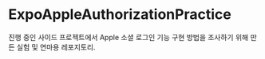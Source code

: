 # ExpoAppleAuthorizationPractice

진행 중인 사이드 프로젝트에서 Apple 소셜 로그인 기능 구현 방법을 조사하기 위해 만든 실험 및 연마용 레포지토리.
